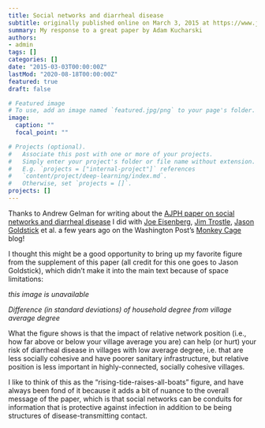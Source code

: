 ```yaml
---
title: Social networks and diarrheal disease
subtitle: originally published online on March 3, 2015 at https://www.jonzelner.net/
summary: My response to a great paper by Adam Kucharski
authors:
- admin
tags: []
categories: []
date: "2015-03-03T00:00:00Z"
lastMod: "2020-08-18T00:00:00Z"
featured: true
draft: false

# Featured image
# To use, add an image named `featured.jpg/png` to your page's folder. 
image:
  caption: ""
  focal_point: ""

# Projects (optional).
#   Associate this post with one or more of your projects.
#   Simply enter your project's folder or file name without extension.
#   E.g. `projects = ["internal-project"]` references 
#   `content/project/deep-learning/index.md`.
#   Otherwise, set `projects = []`.
projects: []
---
```

Thanks to Andrew Gelman for writing about the [AJPH paper on social networks and diarrheal disease](https://www.jonzelner.net/downloads/papers/zelner_ajph_2012.pdf) I did with [Joe Eisenberg](https://sph.umich.edu/research-projects/person.cfm?deptID=3&groupID=49&ownerID=279), [Jim Trostle](http://internet2.trincoll.edu/facProfiles/Default.aspx?fid=1000501), [Jason Goldstick](http://www.oakland.edu/?id=14230&sid=554) et al. a few years ago on the Washington Post’s [Monkey Cage](http://www.washingtonpost.com/blogs/monkey-cage/wp/2015/03/03/social-networks-and-the-spread-of-disease/) blog!

I thought this might be a good opportunity to bring up my favorite figure from the supplement of this paper (all credit for this one goes to Jason Goldstick), which didn’t make it into the main text because of space limitations:

*this image is unavailable*

*Difference (in standard deviations) of household degree from village average degree*

What the figure shows is that the impact of relative network position (i.e., how far above or below your village average you are) can help (or hurt) your risk of diarrheal disease in villages with low average degree, i.e. that are less socially cohesive and have poorer sanitary infrastructure, but relative position is less important in highly-connected, socially cohesive villages.

I like to think of this as the “rising-tide-raises-all-boats” figure, and have always been fond of it because it adds a bit of nuance to the overall message of the paper, which is that social networks can be conduits for information that is protective against infection in addition to be being structures of disease-transmitting contact.